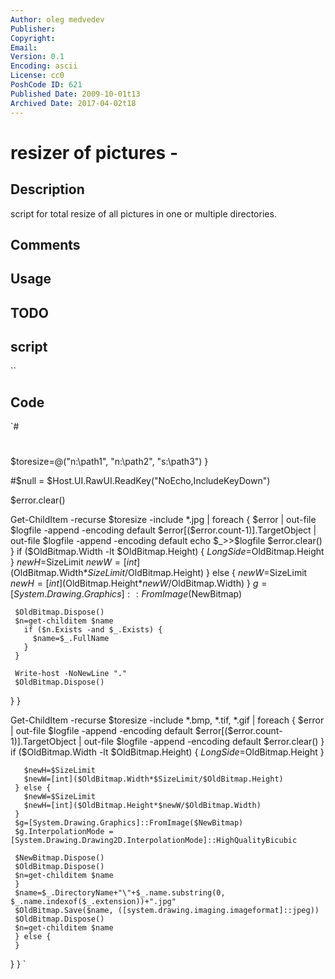 ```yaml
---
Author: oleg medvedev
Publisher: 
Copyright: 
Email: 
Version: 0.1
Encoding: ascii
License: cc0
PoshCode ID: 621
Published Date: 2009-10-01t13
Archived Date: 2017-04-02t18
---
```


# resizer of pictures - 

## Description

script for total resize of all pictures in one or multiple directories.

## Comments



## Usage



## TODO



## script

``

## Code

`#
 #
 [reflection.assembly]::LoadWithPartialName("System.Drawing")
 
 
   $toresize=@("n:\path1", "n:\path2\", "s:\path3")
 }
 
 #$null = $Host.UI.RawUI.ReadKey("NoEcho,IncludeKeyDown")
 
 $error.clear()
 
 
 Get-ChildItem -recurse $toresize -include *.jpg  | foreach {
     $error | out-file $logfile -append -encoding default
     $error[($error.count-1)].TargetObject | out-file $logfile -append -encoding default
     echo $_>>$logfile
     $error.clear()
   }
   if ($OldBitmap.Width -lt $OldBitmap.Height) { $LongSide=$OldBitmap.Height }
       $newH=$SizeLimit
       $newW=[int]($OldBitmap.Width*$SizeLimit/$OldBitmap.Height)
     } else {
       $newW=$SizeLimit
       $newH=[int]($OldBitmap.Height*$newW/$OldBitmap.Width)
     }
     $g=[System.Drawing.Graphics]::FromImage($NewBitmap)
 
     $OldBitmap.Dispose()
     $n=get-childitem $name
       if ($n.Exists -and $_.Exists) {
         $name=$_.FullName
       }
     }
     
     Write-host -NoNewLine "."
     $OldBitmap.Dispose()
   }
 }
 
 
 
 Get-ChildItem -recurse $toresize -include *.bmp, *.tif, *.gif | foreach {
     $error | out-file $logfile -append -encoding default
     $error[($error.count-1)].TargetObject | out-file $logfile -append -encoding default
     $error.clear()
   }
   if ($OldBitmap.Width -lt $OldBitmap.Height) { $LongSide=$OldBitmap.Height }
   
       $newH=$SizeLimit
       $newW=[int]($OldBitmap.Width*$SizeLimit/$OldBitmap.Height)
     } else {
       $newW=$SizeLimit
       $newH=[int]($OldBitmap.Height*$newW/$OldBitmap.Width)
     }
     $g=[System.Drawing.Graphics]::FromImage($NewBitmap)
     $g.InterpolationMode = [System.Drawing.Drawing2D.InterpolationMode]::HighQualityBicubic
 
     $NewBitmap.Dispose()
     $OldBitmap.Dispose()
     $n=get-childitem $name
     }
     $name=$_.DirectoryName+"\"+$_.name.substring(0, $_.name.indexof($_.extension))+".jpg"
     $OldBitmap.Save($name, ([system.drawing.imaging.imageformat]::jpeg))
     $OldBitmap.Dispose()
     $n=get-childitem $name
     } else {
     }
   }
 }
`

